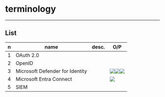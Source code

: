 # terminology

---

## List
|n|name|desc.|O/P|
|-|----|-----|---|
|1|OAuth 2.0|
|2|OpenID|
|3|Microsoft Defender for Identity||<img src="https://i.imgur.com/HoB94Pj.png"><img src="https://i.imgur.com/FVlTi9W.png"><img src="https://i.imgur.com/RHbGcbr.png">|
|4|Microsoft Entra Connect||<img src="https://i.imgur.com/seBK5wB.png">|
|5|SIEM|
